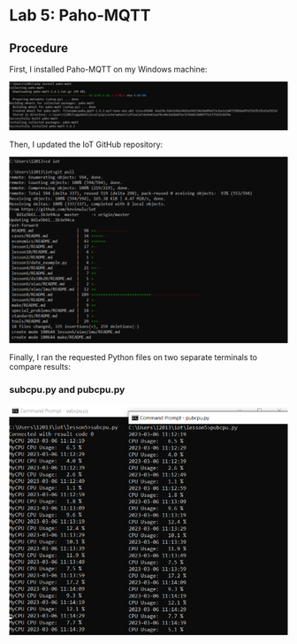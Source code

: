 # Lab 5: Paho-MQTT

## Procedure

First, I installed Paho-MQTT on my Windows machine:

![install Paho-MQTT](../lab5/assets/installPAHO.PNG)

Then, I updated the IoT GitHub repository:

![IoT Git pull](../lab5/assets/gitpull.PNG)

Finally, I ran the requested Python files on two separate terminals to compare results:

### subcpu.py and pubcpu.py

![python files](../lab5/assets/subpub.PNG)

